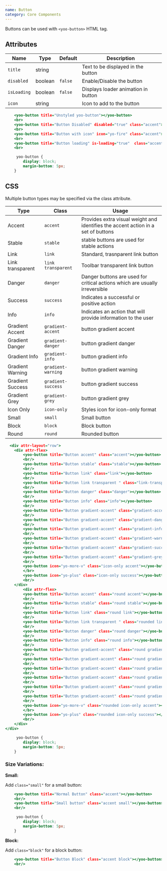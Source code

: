 ```yaml
---
name: Button
category: Core Components
---
```


Buttons can be used with `<yoo-button>` HTML tag.

## Attributes

|Name|Type|Default|Description|
|---|---|---|---|
|`title`|string|   |Text to be displayed in the button|
|`disabled`|boolean| `false`|Enable/Disable the button|
|`isLoading`|boolean|`false`|Displays loader animation in button|
|`icon`|string|     |Icon to add to the button|


```yoo-button.html
    <yoo-button title="Unstyled yoo-button"></yoo-button>
    <br>
    <yoo-button title="Button Disabled" disabled="true" class="accent"></yoo-button>
    <br>
    <yoo-button title="Button with icon" icon="yo-fire" class="accent"></yoo-button>
    <br>
    <yoo-button title="Button loading" is-loading="true"  class="accent"></yoo-button>
    <br>
```

```yoo-button.css hidden 
     yoo-button {
        display: block;
        margin-bottom: 5px;
    }
```


## CSS

Multiple button types may be specified via the class attribute.

|Type|Class|Usage|
|---|---|--------|
|Accent|`accent`| Provides extra visual weight and identifies the accent action in a set of buttons|
|Stable|`stable`|stable buttons are used for stable actions|
|Link|`link`| Standard, trasnparent link button
|Link transparent|`link transparent`|Toolbar transparent link button
|Danger|`danger`|Danger buttons are used for critical actions which are usually irreversible|
|Success|`success`| Indicates a successful or positive action|
|Info|`info`|Indicates an action that will provide information to the user|
|Gradient Accent|`gradient-accent`|button gradient accent|
|Gradient Danger|`gradient-danger`|button gradient danger|
|Gradient Info|`gradient-info`|button gradient info|
|Gradient Warning|`gradient-warning`|button gradient warning|
|Gradient Success|`gradient-success`|button gradient success|
|Gradient Grey|`gradient-grey`|button gradient grey|
|Icon Only|`icon-only`|Styles icon for icon-only format|
|Small|`small`|Small button|
|Block|`block`|Block button|
|Round|`round`|Rounded button|
```yoo-button-types.html
  <div attr-layout="row">
    <div attr-flex>
        <yoo-button title="Button accent" class="accent"></yoo-button>
        <br/>
        <yoo-button title="Button stable" class="stable"></yoo-button>
        <br/>
        <yoo-button title="Button link" class="link"></yoo-button>
        <br/>
        <yoo-button title="Button link transparent " class="link-transparent"></yoo-button>
        <br/>
        <yoo-button title="Button danger" class="danger"></yoo-button>
        <br/>
        <yoo-button title="Button info" class="info"></yoo-button>
        <br/>
        <yoo-button title="Button gradient-accent" class="gradient-accent"></yoo-button>
        <br/>
        <yoo-button title="Button gradient-accent" class="gradient-danger"></yoo-button>
        <br/>
        <yoo-button title="Button gradient-accent" class="gradient-info"></yoo-button>
        <br/>
        <yoo-button title="Button gradient-accent" class="gradient-warning"></yoo-button>
        <br/>
        <yoo-button title="Button gradient-accent" class="gradient-success"></yoo-button>
        <br/>
        <yoo-button title="Button gradient-accent" class="gradient-grey"></yoo-button>
        <br/>
        <yoo-button icon="yo-more-v" class="icon-only accent"></yoo-button>
        </br>
        <yoo-button icon="yo-plus" class="icon-only success"></yoo-button>
        <br/>
    </div>
        <div attr-flex>
        <yoo-button title="Button accent" class="round accent"></yoo-button>
        <br/>
        <yoo-button title="Button stable" class="round stable"></yoo-button>
        <br/>
        <yoo-button title="Button link" class="round link"></yoo-button>
        <br/>
        <yoo-button title="Button link transparent " class="rounded link-transparent"></yoo-button>
        <br/>
        <yoo-button title="Button danger" class="round danger"></yoo-button>
        <br/>
        <yoo-button title="Button info" class="round info"></yoo-button>
        <br/>
        <yoo-button title="Button gradient-accent" class="round gradient-accent"></yoo-button>
        <br/>
        <yoo-button title="Button gradient-accent" class="round gradient-danger"></yoo-button>
        <br/>
        <yoo-button title="Button gradient-accent" class="round gradient-info"></yoo-button>
        <br/>
        <yoo-button title="Button gradient-accent" class="round gradient-warning"></yoo-button>
        <br/>
        <yoo-button title="Button gradient-accent" class="round gradient-success"></yoo-button>
        <br/>
        <yoo-button title="Button gradient-accent" class="round gradient-grey"></yoo-button>
        <br/>
        <yoo-button icon="yo-more-v" class="rounded icon-only accent"></yoo-button>
        </br>
        <yoo-button icon="yo-plus" class="rounded icon-only success"></yoo-button>
        <br/>
    </div>
</div>
```
```yoo-button-types.css hidden
     yoo-button {
        display: block;
        margin-bottom: 5px;
    }
```

### Size Variations: 

**Small:**

Add `class="small"` for a small button:

```yoo-button-size.html
    <yoo-button title="Normal Button" class="accent"></yoo-button>
    <br/>
    <yoo-button title="Small button" class="accent small"></yoo-button>
    <br/>   
```
```yoo-button-size.css hidden
     yoo-button {
        display: block;
        margin-bottom: 5px;
    }
```

**Block:**

Add `class="block"` for a block button:

```yoo-button-block.html
    <yoo-button title="Button Block" class="accent block"></yoo-button>
    <br/>
```